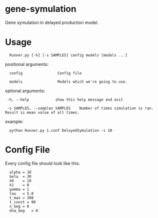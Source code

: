 # gene-symulation
Gene symulation in delayed production model.

# Usage
      Runner.py [-h] [-s SAMPLES] config models [models ...]

positional arguments:

      config                Config file
  
      models                Models which we're going to use.

optional arguments:

     -h, --help            show this help message and exit
  
     -s SAMPLES, --samples SAMPLES    Number of times simulation is ran. Result is mean value of all times.
                        
example:

      python Runner.py 1.conf DelayedSymulation -s 10
  
# Config File
Every config file should look like this:

      alpha	= 30
      beta	= 30
      k0	= 10
      k1	= 0
      gamma	= 1
      tau	= 5.0
      t_max	= 300
      t_const = 90
      n_beg	= 0
      dna_beg	= 0

